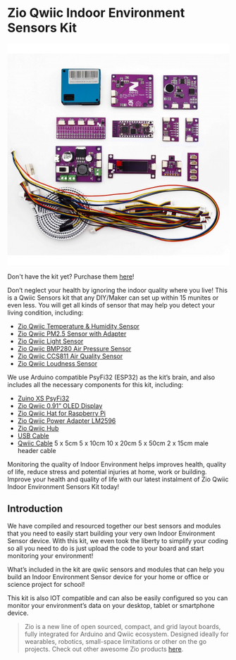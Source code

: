 # Zio Qwiic Indoor Environment Sensors Kit
![](A-750x750.JPG)

Don't have the kit yet? Purchase them [here](https://www.smart-prototyping.com/Zio-Qwiic-Indoor-Environment-Sensor-Kit)!

Don’t neglect your health by ignoring the indoor quality where you live! This is a Qwiic Sensors kit that any DIY/Maker can set up within 15 munites or even less. You will get all kinds of sensor that may help you detect your living condition, including:

- [Zio Qwiic Temperature & Humidity Sensor](https://www.smart-prototyping.com/Zio-Qwiic-Temperature-Humidity-Sensor-SHT31)
- [Zio Qwiic PM2.5 Sensor with Adapter](https://www.smart-prototyping.com/Zio-Qwiic-PM-Air-Quality-Sensor-and-Adapter-Board)
- [Zio Qwiic Light Sensor](https://www.smart-prototyping.com/Zio-Qwiic-Light-Sensor-TSL2561)
- [Zio Qwiic BMP280 Air Pressure Sensor](https://www.smart-prototyping.com/Zio-Qwiic-Air-Pressure-Sensor-BMP280)
- [Zio Qwiic CCS811 Air Quality Sensor](https://www.smart-prototyping.com/Zio-Qwiic-Air-Quality-Sensor-CCS811)
- [Zio Qwiic Loudness Sensor](https://www.smart-prototyping.com/Zio-Qwiic-Loudness-Sensor-I2C)


We use  Arduino compatible PsyFi32 (ESP32) as the kit’s brain, and also includes all the necessary components for this kit, including:

- [Zuino XS PsyFi32](https://www.smart-prototyping.com/Zuino-XS-PsyFi32.html)
- [Zio Qwiic 0.91” OLED Display](https://www.smart-prototyping.com/Zio-OLED-Display-0-91-in-128-32-Qwiic.html)
- [Zio Qwiic Hat for Raspberry Pi](https://www.smart-prototyping.com/Zio-Qwiic-Hat-for-Raspberry-Pi)
- [Zio Qwiic Power Adapter LM2596](https://www.smart-prototyping.com/Zio-Qwiic-Power-Adapter-LM2596)
- [Zio Qwiic Hub](https://www.smart-prototyping.com/Zio-Qwiic-Hub.html)
- [USB Cable](https://www.smart-prototyping.com/5pcs-Micro-USB-Cable)
- [Qwiic Cable](https://www.smart-prototyping.com/Qwiic-200mm-Cable-10pcs)
    5 x 5cm
    5 x 10cm
    10 x 20cm
    5 x 50cm
    2 x 15cm male header cable

Monitoring the quality of Indoor Environment helps improves health, quality of life, reduce stress and potential injuries at home, work or building. Improve your health and quality of life with our latest instalment of Zio Qwiic Indoor Environment Sensors Kit today!


## Introduction

We have compiled and resourced together our best sensors and modules that you need to easily start building your very own Indoor Environment Sensor device. With this kit, we even took the liberty to simplify your coding so all you need to do is just upload the code to your board and start monitoring your environment!

 

What’s included in the kit are qwiic sensors and modules that can help you build an Indoor Environment Sensor device for your home or office or science project for school! 

 

This kit is also IOT compatible and can also be easily configured so you can monitor your environment’s data on your desktop, tablet or smartphone device.




> Zio is a new line of open sourced, compact, and grid layout boards, fully integrated for Arduino and Qwiic ecosystem. Designed ideally for wearables, robotics, small-space limitations or other on the go projects. Check out other awesome Zio products [here](https://www.smart-prototyping.com/Zio).

